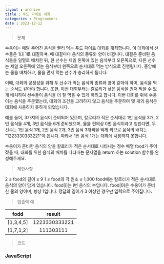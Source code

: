 ```yaml
---
layout : archive
title : 푸드 파이트 대회
categories : Programmers
date : 2023-12-12
---
```

> 문제<br>

수웅이는 매달 주어진 음식을 빨리 먹는 푸드 파이트 대회를 개최합니다. 이 대회에서 선수들은 1대 1로 대결하며, 매 대결마다 음식의 종류와 양이 바뀝니다. 대결은 준비된 음식들을 일렬로 배치한 뒤, 한 선수는 제일 왼쪽에 있는 음식부터 오른쪽으로, 다른 선수는 제일 오른쪽에 있는 음식부터 왼쪽으로 순서대로 먹는 방식으로 진행됩니다. 중앙에는 물을 배치하고, 물을 먼저 먹는 선수가 승리하게 됩니다.

이때, 대회의 공정성을 위해 두 선수가 먹는 음식의 종류와 양이 같아야 하며, 음식을 먹는 순서도 같아야 합니다. 또한, 이번 대회부터는 칼로리가 낮은 음식을 먼저 먹을 수 있게 배치하여 선수들이 음식을 더 잘 먹을 수 있게 하려고 합니다. 이번 대회를 위해 수웅이는 음식을 주문했는데, 대회의 조건을 고려하지 않고 음식을 주문하여 몇 개의 음식은 대회에 사용하지 못하게 되었습니다.

예를 들어, 3가지의 음식이 준비되어 있으며, 칼로리가 적은 순서대로 1번 음식을 3개, 2번 음식을 4개, 3번 음식을 6개 준비했으며, 물을 편의상 0번 음식이라고 칭한다면, 두 선수는 1번 음식 1개, 2번 음식 2개, 3번 음식 3개씩을 먹게 되므로 음식의 배치는 "1223330333221"이 됩니다. 따라서 1번 음식 1개는 대회에 사용하지 못합니다.

수웅이가 준비한 음식의 양을 칼로리가 적은 순서대로 나타내는 정수 배열 food가 주어졌을 때, 대회를 위한 음식의 배치를 나타내는 문자열을 return 하는 solution 함수를 완성해주세요.

> 제한사항<br>

2 ≤ food의 길이 ≤ 9
1 ≤ food의 각 원소 ≤ 1,000
food에는 칼로리가 적은 순서대로 음식의 양이 담겨 있습니다.
food[i]는 i번 음식의 수입니다.
food[0]은 수웅이가 준비한 물의 양이며, 항상 1입니다.
정답의 길이가 3 이상인 경우만 입력으로 주어집니다.

> 입출력 예<br>

|fodd|result|
|:--:|:--:|
|[1,3,4,5]|1223330333221|
|[1,7,1,2]|111303111|

> 코드

### JavaScript

<script src="https://gist.github.com/kwontaehoon/0f08f83038ab5c3277a87c8101385bef.js"></script>